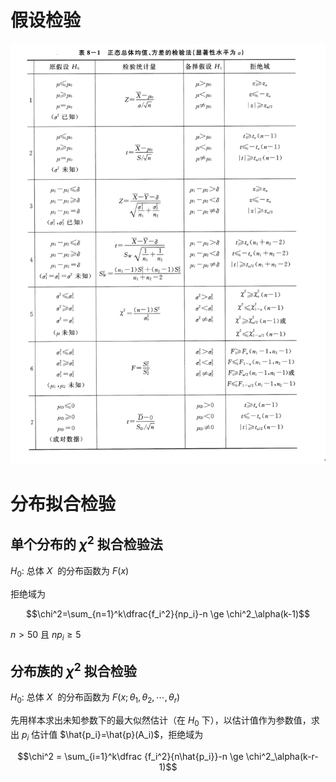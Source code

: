 
# 假设检验
![](files/Pasted%20image%2020231228205436.png)

# 分布拟合检验

## 单个分布的 $\chi^2$ 拟合检验法

$H_0$: 总体 $X$  的分布函数为 $F(x)$

拒绝域为

$$\chi^2=\sum_{n=1}^k\dfrac{f_i^2}{np_i}-n \ge \chi^2_\alpha(k-1)$$

$n > 50$ 且 $np_i \ge 5$

## 分布族的 $\chi^2$ 拟合检验

$H_0$: 总体 $X$  的分布函数为 $F(x; \theta_1, \theta_2, \cdots, \theta_r)$

先用样本求出未知参数下的最大似然估计（在 $H_0$ 下），以估计值作为参数值，求出 $p_i$ 估计值 $\hat{p_i}=\hat{p}(A_i)$，拒绝域为

$$\chi^2 = \sum_{i=1}^k\dfrac {f_i^2}{n\hat{p_i}}-n \ge \chi^2_\alpha(k-r-1)$$